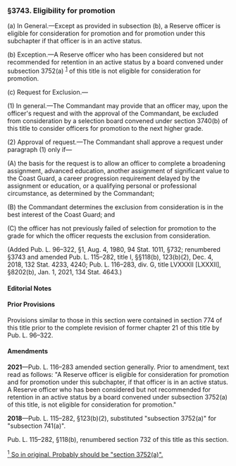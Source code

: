 ### §3743. Eligibility for promotion ###

(a) In General.—Except as provided in subsection (b), a Reserve officer is eligible for consideration for promotion and for promotion under this subchapter if that officer is in an active status.

(b) Exception.—A Reserve officer who has been considered but not recommended for retention in an active status by a board convened under subsection 3752(a) <sup><a href="#3743_1_target" name="3743_1">1</a></sup> of this title is not eligible for consideration for promotion.

(c) Request for Exclusion.—

(1) In general.—The Commandant may provide that an officer may, upon the officer's request and with the approval of the Commandant, be excluded from consideration by a selection board convened under section 3740(b) of this title to consider officers for promotion to the next higher grade.

(2) Approval of request.—The Commandant shall approve a request under paragraph (1) only if—

(A) the basis for the request is to allow an officer to complete a broadening assignment, advanced education, another assignment of significant value to the Coast Guard, a career progression requirement delayed by the assignment or education, or a qualifying personal or professional circumstance, as determined by the Commandant;

(B) the Commandant determines the exclusion from consideration is in the best interest of the Coast Guard; and

(C) the officer has not previously failed of selection for promotion to the grade for which the officer requests the exclusion from consideration.

(Added Pub. L. 96–322, §1, Aug. 4, 1980, 94 Stat. 1011, §732; renumbered §3743 and amended Pub. L. 115–282, title I, §§118(b), 123(b)(2), Dec. 4, 2018, 132 Stat. 4233, 4240; Pub. L. 116–283, div. G, title LVXXXII [LXXXII], §8202(b), Jan. 1, 2021, 134 Stat. 4643.)

#### **Editorial Notes** ####

#### Prior Provisions ####

Provisions similar to those in this section were contained in section 774 of this title prior to the complete revision of former chapter 21 of this title by Pub. L. 96–322.

#### Amendments ####

**2021**—Pub. L. 116–283 amended section generally. Prior to amendment, text read as follows: "A Reserve officer is eligible for consideration for promotion and for promotion under this subchapter, if that officer is in an active status. A Reserve officer who has been considered but not recommended for retention in an active status by a board convened under subsection 3752(a) of this title, is not eligible for consideration for promotion."

**2018**—Pub. L. 115–282, §123(b)(2), substituted "subsection 3752(a)" for "subsection 741(a)".

Pub. L. 115–282, §118(b), renumbered section 732 of this title as this section.

[<sup>1</sup> So in original. Probably should be "section 3752(a)".](#3743_1)